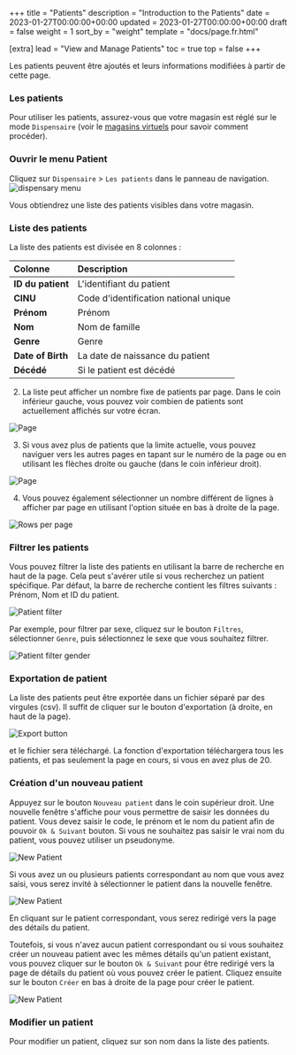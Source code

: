+++
title = "Patients"
description = "Introduction to the Patients"
date = 2023-01-27T00:00:00+00:00
updated = 2023-01-27T00:00:00+00:00
draft = false
weight = 1
sort_by = "weight"
template = "docs/page.fr.html"

[extra]
lead = "View and Manage Patients"
toc = true
top = false
+++

Les patients peuvent être ajoutés et leurs informations modifiées à partir de cette page. 

### Les patients

Pour utiliser les patients, assurez-vous que votre magasin est réglé sur le mode `Dispensaire` (voir le [magasins virtuels](https://docs.msupply.org.nz/other_stuff:virtual_stores#store_type) pour savoir comment procéder).

### Ouvrir le menu Patient

Cliquez sur `Dispensaire` > `Les patients` dans le panneau de navigation. 
![dispensary menu](/docs/dispensary/images/dispensary_menu.png)

Vous obtiendrez une liste des patients visibles dans votre magasin.

### Liste des patients

La liste des patients est divisée en 8 colonnes : 

| Colonne      | Description                         |
| :---------- | :---------------------------------- |
| **ID du patient**    | L'identifiant du patient                |
| **CINU**  | Code d'identification national unique  |
| **Prénom**  | Prénom  |
| **Nom**  | Nom de famille  |
| **Genre** | Genre | 
| **Date of Birth**  | La date de naissance du patient  |
| **Décédé** | Si le patient est décédé  |

2. La liste peut afficher un nombre fixe de patients par page. Dans le coin inférieur gauche, vous pouvez voir combien de patients sont actuellement affichés sur votre écran.

![Page](/docs/distribution/images/os_list_showing.png)

3. Si vous avez plus de patients que la limite actuelle, vous pouvez naviguer vers les autres pages en tapant sur le numéro de la page ou en utilisant les flèches droite ou gauche (dans le coin inférieur droit).

![Page](/docs/distribution/images/os_list_pagenumbers.png)

4. Vous pouvez également sélectionner un nombre différent de lignes à afficher par page en utilisant l'option située en bas à droite de la page.

![Rows per page](/docs/introduction/images/rows-per-page-select.png)

### Filtrer les patients

Vous pouvez filtrer la liste des patients en utilisant la barre de recherche en haut de la page. Cela peut s'avérer utile si vous recherchez un patient spécifique. Par défaut, la barre de recherche contient les filtres suivants : Prénom, Nom et ID du patient.

![Patient filter](/docs/dispensary/images/patient_filter.png)

Par exemple, pour filtrer par sexe, cliquez sur le bouton `Filtres`, sélectionner `Genre`, puis sélectionnez le sexe que vous souhaitez filtrer. 

![Patient filter gender](/docs/dispensary/images/patient_filter.gif)

### Exportation de patient 

La liste des patients peut être exportée dans un fichier séparé par des virgules (csv). Il suffit de cliquer sur le bouton d'exportation (à droite, en haut de la page).

![Export button](/docs/distribution/images/export.png)

et le fichier sera téléchargé. La fonction d'exportation téléchargera tous les patients, et pas seulement la page en cours, si vous en avez plus de 20.

### Création d'un nouveau patient

Appuyez sur le bouton `Nouveau patient` dans le coin supérieur droit.
Une nouvelle fenêtre s'affiche pour vous permettre de saisir les données du patient. Vous devez saisir le code, le prénom et le nom du patient afin de pouvoir `Ok & Suivant` bouton. Si vous ne souhaitez pas saisir le vrai nom du patient, vous pouvez utiliser un pseudonyme.

![New Patient](/docs/dispensary/images/patient_new.png)

Si vous avez un ou plusieurs patients correspondant au nom que vous avez saisi, vous serez invité à sélectionner le patient dans la nouvelle fenêtre. 

![New Patient](/docs/dispensary/images/patient_search.png)

En cliquant sur le patient correspondant, vous serez redirigé vers la page des détails du patient.

Toutefois, si vous n'avez aucun patient correspondant ou si vous souhaitez créer un nouveau patient avec les mêmes détails qu'un patient existant, vous pouvez cliquer sur le bouton `Ok & Suivant` pour être redirigé vers la page de détails du patient où vous pouvez créer le patient.
Cliquez ensuite sur le bouton `Créer` en bas à droite de la page pour créer le patient.

![New Patient](/docs/dispensary/images/patient_creation_detail.png)

### Modifier un patient
Pour modifier un patient, cliquez sur son nom dans la liste des patients. 